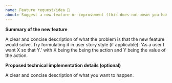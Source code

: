```yaml
---
name: Feature request/idea 🚀
about: Suggest a new feature or improvement (this does not mean you have to implement it)
---
```


**Summary of the new feature**

A clear and concise description of what the problem is that the new feature would solve.
Try formulating it in user story style (if applicable):
'As a user I want X so that Y.' with X being the being the action and Y being the value of the action.

**Proposed technical implementation details (optional)**

A clear and concise description of what you want to happen.
